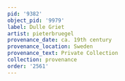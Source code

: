 ```yaml
---
pid: '9382'
object_pid: '9979'
label: Dulle Griet
artist: pieterbruegel
provenance_date: ca. 19th century
provenance_location: Sweden
provenance_text: Private Collection
collection: provenance
order: '2561'
---
```

